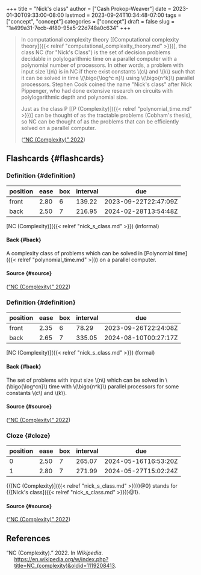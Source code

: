 +++
title = "Nick's class"
author = ["Cash Prokop-Weaver"]
date = 2023-01-30T09:33:00-08:00
lastmod = 2023-09-24T10:34:48-07:00
tags = ["concept", "concept"]
categories = ["concept"]
draft = false
slug = "1a499a31-7ecb-4f80-95a5-22d748a0c634"
+++

> In computational complexity theory [[Computational complexity theory]({{< relref "computational_complexity_theory.md" >}})], the class NC (for "Nick's Class") is the set of decision problems decidable in polylogarithmic time on a parallel computer with a polynomial number of processors. In other words, a problem with input size \\(n\\) is in NC if there exist constants \\(c\\) and \\(k\\) such that it can be solved in time \\(\bigo{\log^c n}\\) using \\(\bigo{n^k}\\) parallel processors. Stephen Cook coined the name "Nick's class" after Nick Pippenger, who had done extensive research on circuits with polylogarithmic depth and polynomial size.
>
> Just as the class P [[P (Complexity)]({{< relref "polynomial_time.md" >}})] can be thought of as the tractable problems (Cobham's thesis), so NC can be thought of as the problems that can be efficiently solved on a parallel computer.
>
> (<a href="#citeproc_bib_item_1">“NC (Complexity)” 2022</a>)


## Flashcards {#flashcards}


### Definition {#definition}

| position | ease | box | interval | due                  |
|----------|------|-----|----------|----------------------|
| front    | 2.80 | 6   | 139.22   | 2023-09-22T22:47:09Z |
| back     | 2.50 | 7   | 216.95   | 2024-02-28T13:54:48Z |

[NC (Complexity)]({{< relref "nick_s_class.md" >}}) (informal)


#### Back {#back}

A complexity class of problems which can be solved in [Polynomial time]({{< relref "polynomial_time.md" >}}) on a parallel computer.


#### Source {#source}

(<a href="#citeproc_bib_item_1">“NC (Complexity)” 2022</a>)


### Definition {#definition}

| position | ease | box | interval | due                  |
|----------|------|-----|----------|----------------------|
| front    | 2.35 | 6   | 78.29    | 2023-09-26T22:24:08Z |
| back     | 2.65 | 7   | 335.05   | 2024-08-10T00:27:17Z |

[NC (Complexity)]({{< relref "nick_s_class.md" >}}) (formal)


#### Back {#back}

The set of problems with input size \\(n\\) which can be solved in \\(\bigo{\log^cn}\\) time with \\(\bigo{n^k}\\) parallel processors for some constants \\(c\\) and \\(k\\).


#### Source {#source}

(<a href="#citeproc_bib_item_1">“NC (Complexity)” 2022</a>)


### Cloze {#cloze}

| position | ease | box | interval | due                  |
|----------|------|-----|----------|----------------------|
| 0        | 2.50 | 7   | 265.07   | 2024-05-16T16:53:20Z |
| 1        | 2.80 | 7   | 271.99   | 2024-05-27T15:02:24Z |

{{[NC (Complexity)]({{< relref "nick_s_class.md" >}})}@0} stands for {{[Nick's class]({{< relref "nick_s_class.md" >}})}@1}.


#### Source {#source}

(<a href="#citeproc_bib_item_1">“NC (Complexity)” 2022</a>)

## References

<style>.csl-entry{text-indent: -1.5em; margin-left: 1.5em;}</style><div class="csl-bib-body">
  <div class="csl-entry"><a id="citeproc_bib_item_1"></a>“NC (Complexity).” 2022. In <i>Wikipedia</i>. <a href="https://en.wikipedia.org/w/index.php?title=NC_(complexity)&oldid=1119208413">https://en.wikipedia.org/w/index.php?title=NC_(complexity)&#38;oldid=1119208413</a>.</div>
</div>
